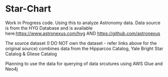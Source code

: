 # Star-Chart

Work in Progress code. Using this to analyze Astronomy data.
Data source is from the HYG Database and is available here:https://www.astronexus.com/hyg AND https://github.com/astronexus

The source dataset (I DO NOT own the dataset - refer links above for the original source) combines data from the Hipparcos Catalog, Yale Bright Star Catalog & Gliese Catalog

Planning to use the data for querying of data srcutures using AWS Glue and Neo4j
